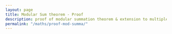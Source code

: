 ```yaml
---
layout: page
title: Modular Sum theorem - Proof 
description: proof of modular summation theorem & extension to multiple participant sets 
permalink: "/maths/proof-mod-summa/"
---
```

